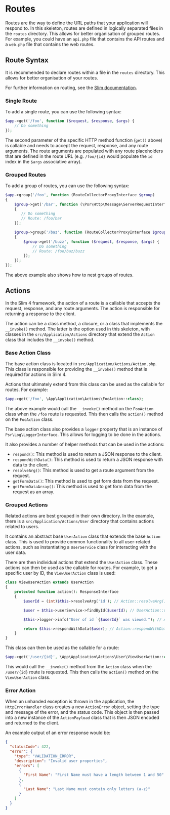 # Routes

Routes are the way to define the URL paths that your application will respond to.
In this skeleton, routes are defined in logically separated files in the `routes`
directory. This allows for better organisation of grouped routes. For example,
you could have an `api.php` file that contains the API routes and a `web.php`
file that contains the web routes.

## Route Syntax

It is recommended to declare routes within a file in the `routes` directory.
This allows for better organisation of your routes.

For further information on routing, see the
[Slim documentation](https://www.slimframework.com/docs/v4/objects/routing.html).

### Single Route

To add a single route, you can use the following syntax:

```php
$app->get('/foo', function ($request, $response, $args) {
    // Do something
});
```

The second parameter of the specific HTTP method function (`get()` above) is
callable and needs to accept the request, response, and any route arguments.
The route arguments are populated with any route placeholders that are
defined in the route URL (e.g. `/foo/{id}` would populate the `id` index in the
`$args` associative array).

### Grouped Routes

To add a group of routes, you can use the following syntax:

```php
$app->group('/foo', function (RouteCollectorProxyInterface $group)
{
    $group->get('/bar', function (\Psr\Http\Message\ServerRequestInterface $request, \Psr\Http\Message\ResponseInterface $response)
    {
       // Do something
       // Route: /foo/bar
    });

    $group->group('/baz', function (RouteCollectorProxyInterface $group)
    {
        $group->get('/buzz', function ($request, $response, $args) {
            // Do something
            // Route: /foo/baz/buzz
        });
    });
});
```

The above example also shows how to nest groups of routes.

## Actions

In the Slim 4 framework, the action of a route is a callable that accepts the
request, response, and any route arguments. The action is responsible for
returning a response to the client.

The action can be a class method, a closure, or a class that implements the
`__invoke()` method. The latter is the option used in this skeleton, with
classes in the `src/Application/Actions` directory that extend the `Action`
class that includes the `__invoke()` method.

### Base Action Class

The base action class is located in `src/Application/Actions/Action.php`. This
class is responsible for providing the `__invoke()` method that is required for
actions in Slim 4.

Actions that ultimately extend from this class can be used as the callable for
routes. For example:

```php
$app->get('/foo', \App\Application\Actions\FooAction::class);
```

The above example would call the `__invoke()` method on the `FooAction` class
when the `/foo` route is requested. This then calls the `action()` method on
the `FooAction` class.

The base action class also provides a `logger` property that is an instance of
`Psr\Log\LoggerInterface`. This allows for logging to be done in the actions.

It also provides a number of helper methods that can be used in the actions:

- `respond()`: This method is used to return a JSON response to the client.
- `respondWithData()`: This method is used to return a JSON response with data
  to the client.
- `resolveArg()`: This method is used to get a route argument from the request.
- `getFormData()`: This method is used to get form data from the request.
- `getFormDataArray()`: This method is used to get form data from the request
  as an array.

### Grouped Actions

Related actions are best grouped in their own directory. In the example, there
is a `src/Application/Actions/User` directory that contains actions related to
users.

It contains an abstract base `UserAction` class that extends the base `Action`
class. This is used to provide common functionality to all user-related
actions, such as instantiating a `UserService` class for interacting with the
user data.

There are then individual actions that extend the `UserAction` class. These
actions can then be used as the callable for routes. For example, to get
a specific user by ID, the `ViewUserAction` class is used:

```php
class ViewUserAction extends UserAction
{
    protected function action(): ResponseInterface
    {
        $userId = (int)$this->resolveArg('id'); // Action::resolveArg()

        $user = $this->userService->findById($userId); // UserAction::userService

        $this->logger->info("User of id `{$userId}` was viewed."); // Action::logger

        return $this->respondWithData($user); // Action::respondWithData()
    }
}
```

This class can then be used as the callable for a route:

```php
$app->get('/user/{id}', \App\Application\Actions\User\ViewUserAction::class);
```

This would call the `__invoke()` method from the `Action` class when the
`/user/{id}` route is requested. This then calls the `action()` method on the
`ViewUserAction` class.

### Error Action

When an unhanded exception is thrown in the application, the
`HttpErrorHandler` class creates a new `ActionError` object, setting the type
and message of the error, and the status code. This object is then passed into
a new instance of the `ActionPayload` class that is then JSON encoded and
returned to the client.

An example output of an error response would be:

```json
{
  "statusCode": 422,
  "error": {
    "type": "VALIDATION_ERROR",
    "description": "Invalid user properties",
    "errors": [
      {
        "First Name": "First Name must have a length between 1 and 50"
      },
      {
        "Last Name": "Last Name must contain only letters (a-z)"
      }
    ]
  }
}
```
